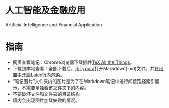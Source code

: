 # 人工智能及金融应用
Artificial Intelligence and Financial Application<br/>
# 指南
* 网页查看笔记：Chrome浏览器下载插件[TeX All the Things](https://chrome.google.com/webstore/search/Tex%20All%20the%20things?hl=zh-CN)。<br/>
* 下载到本地查看：全部下载后，用[Typora](https://www.typora.io/)打开Markdown(.md)文件，并[在设置中开启Latex行内渲染](https://www.cnblogs.com/144823836yj/p/10263070.html)。<br/>
* “笔记图片”文件夹内的图片是为了在Markdown笔记中进行间接路径索引展示，不需要单独看该文件夹下的内容。<br/>
* 不要破坏文件和文件夹的目录结构。<br/>
* 墙内会出现图片加载失败的情况。<br/>
